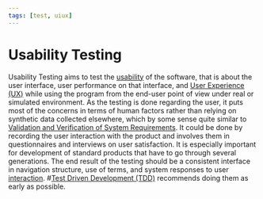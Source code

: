 ```yaml
---
tags: [test, uiux]
---
```


# Usability Testing

Usability Testing aims to test the [usability](202303242139.md) of the software,
that is about the user interface, user performance on that interface, and [User Experience (UX)](202303242126.md)
while using the program from the end-user point of view under real or simulated
environment. As the testing is done regarding the user, it puts most of the
concerns in terms of human factors rather than relying on synthetic data
collected elsewhere, which by some sense quite similar to
[Validation and Verification of System Requirements](202206201346.md). It could
be done by recording the user interaction with the product and involves them in
questionnaires and interviews on user satisfaction. It is especially important
for development of standard products that have to go through several
generations. The end result of the testing should be a consistent interface in
navigation structure, use of terms, and system responses to user [interaction](202303242118.md).
#[Test Driven Development (TDD)](202206201159.md) recommends doing them as early
as possible.
